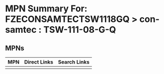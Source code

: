 



# MPN Summary For: FZECONSAMTECTSW1118GQ > con-samtec : TSW-111-08-G-Q

## MPNs
  

|MPN|Direct Links|Search Links|
| :--- | :--- | :--- |
||||
